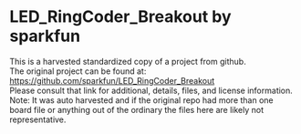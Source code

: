 
# LED_RingCoder_Breakout by sparkfun  
This is a harvested standardized copy of a project from github.  
The original project can be found at:  
https://github.com/sparkfun/LED_RingCoder_Breakout  
Please consult that link for additional, details, files, and license information.  
Note: It was auto harvested and if the original repo had more than one board file or anything out of the ordinary the files here are likely not representative.  
    